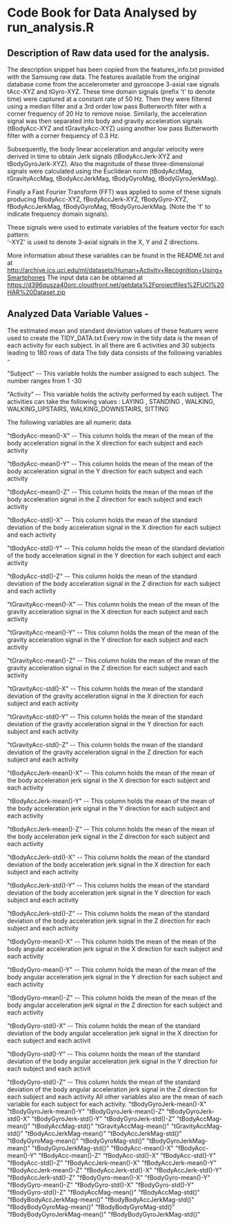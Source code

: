 # Code Book for Data Analysed by run_analysis.R 

## Description of Raw data used for the analysis. 
The description snippet has been copied from the features_info.txt provided with the Samsung raw data. 
The features available from the original database come from the accelerometer and gyroscope 3-axial raw signals tAcc-XYZ and tGyro-XYZ. 
These time domain signals (prefix 't' to denote time) were captured at a constant rate of 50 Hz. Then they were filtered using a median 
filter and a 3rd order low pass Butterworth filter with a corner frequency of 20 Hz to remove noise. Similarly, the acceleration signal
was then separated into body and gravity acceleration signals (tBodyAcc-XYZ and tGravityAcc-XYZ) using another low pass Butterworth filter 
with a corner frequency of 0.3 Hz. 

Subsequently, the body linear acceleration and angular velocity were derived in time to obtain Jerk signals (tBodyAccJerk-XYZ and tBodyGyroJerk-XYZ). 
Also the magnitude of these three-dimensional signals were calculated using the Euclidean norm (tBodyAccMag, tGravityAccMag, tBodyAccJerkMag, 
tBodyGyroMag, tBodyGyroJerkMag). 

Finally a Fast Fourier Transform (FFT) was applied to some of these signals producing fBodyAcc-XYZ, fBodyAccJerk-XYZ,
 fBodyGyro-XYZ, fBodyAccJerkMag, fBodyGyroMag, fBodyGyroJerkMag. (Note the 'f' to indicate frequency domain signals). 

These signals were used to estimate variables of the feature vector for each pattern:  
'-XYZ' is used to denote 3-axial signals in the X, Y and Z directions.

More information about these variables can be found in the README.txt and at http://archive.ics.uci.edu/ml/datasets/Human+Activity+Recognition+Using+Smartphones 
The input data can be obtained at https://d396qusza40orc.cloudfront.net/getdata%2Fprojectfiles%2FUCI%20HAR%20Dataset.zip 


## Analyzed Data Variable Values - 

The estimated mean and standard deviation values of these featuers were used to create the TIDY_DATA.txt
Every row in the tidy data is the mean of each activity for each subject. In all there are 6 activities and 30 subjects leading to 
180 rows of data
The tidy data consists of the following variables - 

"Subject" -- This variable holds the number assigned to each subject. The number ranges from 1 -30 

"Activity" -- This variable holds the activity performed by each subject. The activities can take the following values : 
	LAYING , STANDING , WALKING, WALKING_UPSTAIRS, WALKING_DOWNSTAIRS, SITTING

The following variables are all numeric data
	
"tBodyAcc-mean()-X" -- This column holds the mean of the mean of the body acceleration signal in the X direction for each subject and each activity 

"tBodyAcc-mean()-Y"  -- This column holds the mean of the mean of the body acceleration signal in the Y direction for each subject and each activity 

"tBodyAcc-mean()-Z"  -- This column holds the mean of the mean of the body acceleration signal in the Z direction for each subject and each activity 

"tBodyAcc-std()-X"  -- This column holds the mean of the standard deviation of the body acceleration signal in the X direction for each subject and each activity 

"tBodyAcc-std()-Y"  -- This column holds the mean of the standard deviation of the body acceleration signal in the Y direction for each subject and each activity 

"tBodyAcc-std()-Z" -- This column holds the mean of the standard deviation of the body acceleration signal in the Z direction for each subject and each activity
 
"tGravityAcc-mean()-X" -- This column holds the mean of the mean of the gravity acceleration signal in the X direction for each subject and each activity

"tGravityAcc-mean()-Y"  -- This column holds the mean of the mean of the gravity acceleration signal in the Y direction for each subject and each activity

"tGravityAcc-mean()-Z"  -- This column holds the mean of the mean of the gravity acceleration signal in the Z direction for each subject and each activity

"tGravityAcc-std()-X" -- This column holds the mean of the standard deviation of the gravity acceleration signal in the X direction for each subject and each activity

"tGravityAcc-std()-Y" -- This column holds the mean of the standard deviation of the gravity acceleration signal in the Y direction for each subject and each activity

"tGravityAcc-std()-Z" -- This column holds the mean of the standard deviation of the gravity acceleration signal in the Z direction for each subject and each activity

"tBodyAccJerk-mean()-X" -- This column holds the mean of the mean of the body acceleration jerk signal in the X direction for each subject and each activity

"tBodyAccJerk-mean()-Y" -- This column holds the mean of the mean of the body acceleration jerk signal in the Y direction for each subject and each activity

"tBodyAccJerk-mean()-Z" -- This column holds the mean of the mean of the body acceleration jerk signal in the Z direction for each subject and each activity

"tBodyAccJerk-std()-X" -- This column holds the mean of the standard deviation of the body acceleration jerk signal in the X direction for each subject and each activity 

"tBodyAccJerk-std()-Y" -- This column holds the mean of the standard deviation of the body acceleration jerk signal in the Y direction for each subject and each activity 

"tBodyAccJerk-std()-Z" -- This column holds the mean of the standard deviation of the body acceleration jerk signal in the Z direction for each subject and each activity 

"tBodyGyro-mean()-X" -- This column holds the mean of the mean of the body angular acceleration jerk signal in the X direction for each subject and each activity

"tBodyGyro-mean()-Y" -- This column holds the mean of the mean of the body angular acceleration jerk signal in the Y direction for each subject and each activity

"tBodyGyro-mean()-Z" -- This column holds the mean of the mean of the body angular acceleration jerk signal in the Z direction for each subject and each activity

"tBodyGyro-std()-X" -- This column holds the mean of the standard deviation of the body angular acceleration jerk signal in the X direction for each subject and each activit 

"tBodyGyro-std()-Y" -- This column holds the mean of the standard deviation of the body angular acceleration jerk signal in the Y direction for each subject and each activit

"tBodyGyro-std()-Z" -- This column holds the mean of the standard deviation of the body angular acceleration jerk signal in the Z direction for each subject and each activity 
All other variables also are the mean of each variable for each subject for each activity. 
"tBodyGyroJerk-mean()-X" 
"tBodyGyroJerk-mean()-Y"
 "tBodyGyroJerk-mean()-Z" 
 "tBodyGyroJerk-std()-X" 
 "tBodyGyroJerk-std()-Y"
"tBodyGyroJerk-std()-Z" 
"tBodyAccMag-mean()" 
"tBodyAccMag-std()" 
"tGravityAccMag-mean()" 
"tGravityAccMag-std()" 
"tBodyAccJerkMag-mean()" 
"tBodyAccJerkMag-std()"
 "tBodyGyroMag-mean()"
 "tBodyGyroMag-std()" 
 "tBodyGyroJerkMag-mean()" 
 "tBodyGyroJerkMag-std()" 
 "fBodyAcc-mean()-X"
"fBodyAcc-mean()-Y" 
"fBodyAcc-mean()-Z"
 "fBodyAcc-std()-X" 
 "fBodyAcc-std()-Y" 
 "fBodyAcc-std()-Z" 
 "fBodyAccJerk-mean()-X" 
 "fBodyAccJerk-mean()-Y" 
"fBodyAccJerk-mean()-Z" 
"fBodyAccJerk-std()-X" 
"fBodyAccJerk-std()-Y" 
"fBodyAccJerk-std()-Z" 
"fBodyGyro-mean()-X" 
"fBodyGyro-mean()-Y" 
"fBodyGyro-mean()-Z" 
"fBodyGyro-std()-X" 
"fBodyGyro-std()-Y" 
"fBodyGyro-std()-Z" 
"fBodyAccMag-mean()" 
"fBodyAccMag-std()"
"fBodyBodyAccJerkMag-mean()" 
"fBodyBodyAccJerkMag-std()" 
"fBodyBodyGyroMag-mean()" 
"fBodyBodyGyroMag-std()" 
"fBodyBodyGyroJerkMag-mean()" 
"fBodyBodyGyroJerkMag-std()"